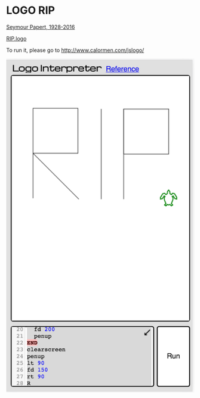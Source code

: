 # LOGO RIP

[Seymour Papert, 1928-2016](http://www.media.mit.edu/people/in-memory/papert)

[RIP.logo](RIP.logo)

To run it, please go to http://www.calormen.com/jslogo/

![](RIP.png)
